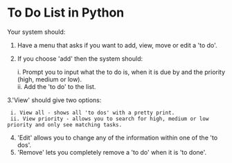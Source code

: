 # To Do List in Python

Your system should:

1. Have a menu that asks if you want to add, view, move or edit a 'to do'.

2. If you choose 'add' then the system should:
   
    i. Prompt you to input what the to do is, when it is due by and the priority (high, medium or low).  
    ii. Add the 'to do' to the list.
   
3.'View' should give two options:

     i. View all - shows all 'to dos' with a pretty print.  
     ii. View priority - allows you to search for high, medium or low priority and only see matching tasks.

    
4. 'Edit' allows you to change any of the information within one of the 'to dos'.
5. 'Remove' lets you completely remove a 'to do' when it is 'to done'.



